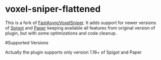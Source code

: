 # voxel-sniper-flattened

This is a fork of [FastAsyncVoxelSniper](https://github.com/IntellectualSites/voxel-sniper-flattened). It adds support for newer versions of [Spigot](https://www.spigotmc.org/) and [Paper](https://papermc.io/) keeping available all features from original version of plugin, but with some optimizations and code cleanup.

#Supported Versions

Actually the plugin supports only version 1.16+ of Spigot and Paper
